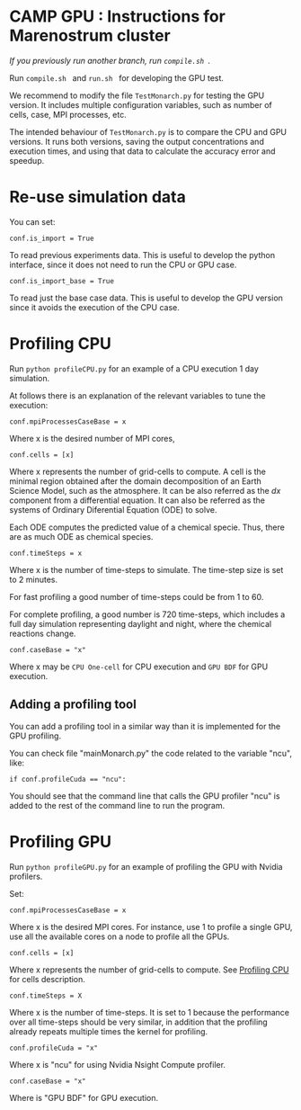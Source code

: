 CAMP GPU : Instructions for Marenostrum cluster
======

*If you previously run another branch, run `compile.sh `.*

Run `compile.sh ` and `run.sh ` for developing the GPU test.

We recommend to modify the file `TestMonarch.py` for testing
the GPU version. It includes multiple configuration variables, such as number of cells, case, MPI processes, etc.

The intended behaviour of `TestMonarch.py` is to compare the CPU and GPU versions. It runs both versions, saving the output concentrations and execution times, and using that data to calculate the accuracy error and speedup. 

# Re-use simulation data

You can set:

`conf.is_import = True`

To read previous experiments data. This is useful to develop the python interface, since it does not need to run the CPU or GPU case.

`conf.is_import_base = True`

To read just the base case data. This is useful to develop the GPU version since it avoids the execution of the CPU case.

# Profiling CPU

Run `python profileCPU.py` for an example of a 
CPU execution 1 day simulation.

At follows there is an explanation of the relevant
variables to tune the execution:

`conf.mpiProcessesCaseBase = x`

Where x is the desired number of MPI cores,

`conf.cells = [x]`

Where x represents the number of grid-cells to compute.
A cell is the minimal region obtained after the domain
decomposition of an Earth Science Model, such as
the atmosphere. It can be also referred as the _dx_ component
from a differential equation. It can also be referred 
as the systems of Ordinary 
Diferential Equation (ODE) to solve.

Each ODE computes the predicted value of a chemical specie.
Thus, there are as much ODE as chemical species.

`conf.timeSteps = x`

Where x is the number of time-steps to simulate. The
time-step size is set to 2 minutes.

For fast profiling a good number of time-steps could be
from 1 to 60.

For complete profiling, a good number is 720 time-steps,
which includes a full day simulation representing
daylight and night, where the chemical reactions change.

`conf.caseBase = "x"`

Where x may be `CPU One-cell` for CPU execution and
`GPU BDF` for GPU execution.

## Adding a profiling tool

You can add a profiling tool in a similar way than
it is implemented for the GPU profiling.

You can check file "mainMonarch.py" the code related
to the variable "ncu", like:

`if conf.profileCuda == "ncu":`

You should see that the command line that calls the
GPU profiler "ncu" is added to
the rest of the command line to run the program.

# Profiling GPU

Run `python profileGPU.py` for an example of profiling
the GPU with Nvidia profilers.

Set:

`conf.mpiProcessesCaseBase = x`

Where x is the desired MPI cores. For instance, use 1
to profile a single GPU, use all the available
cores on a node to profile all the GPUs.

`conf.cells = [x]`

Where x represents the number of grid-cells to compute.
See [Profiling CPU](#Profiling-CPU) for cells description.

`conf.timeSteps = X`

Where x is the number of time-steps. It is set to 1
because the performance over all time-steps
should be very similar, in addition that the profiling
already repeats multiple times the kernel for
profiling.

`conf.profileCuda = "x"`

Where x is "ncu" for using Nvidia Nsight Compute profiler.

`conf.caseBase = "x"`

Where is "GPU BDF" for GPU execution.